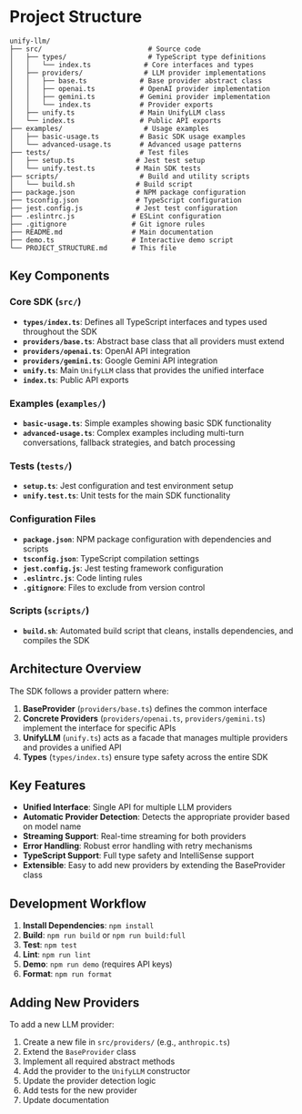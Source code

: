 # Project Structure

```
unify-llm/
├── src/                          # Source code
│   ├── types/                    # TypeScript type definitions
│   │   └── index.ts             # Core interfaces and types
│   ├── providers/               # LLM provider implementations
│   │   ├── base.ts             # Base provider abstract class
│   │   ├── openai.ts           # OpenAI provider implementation
│   │   ├── gemini.ts           # Gemini provider implementation
│   │   └── index.ts            # Provider exports
│   ├── unify.ts                # Main UnifyLLM class
│   └── index.ts                # Public API exports
├── examples/                    # Usage examples
│   ├── basic-usage.ts          # Basic SDK usage examples
│   └── advanced-usage.ts       # Advanced usage patterns
├── tests/                      # Test files
│   ├── setup.ts               # Jest test setup
│   └── unify.test.ts          # Main SDK tests
├── scripts/                    # Build and utility scripts
│   └── build.sh               # Build script
├── package.json               # NPM package configuration
├── tsconfig.json              # TypeScript configuration
├── jest.config.js             # Jest test configuration
├── .eslintrc.js              # ESLint configuration
├── .gitignore                # Git ignore rules
├── README.md                 # Main documentation
├── demo.ts                   # Interactive demo script
└── PROJECT_STRUCTURE.md      # This file
```

## Key Components

### Core SDK (`src/`)

- **`types/index.ts`**: Defines all TypeScript interfaces and types used throughout the SDK
- **`providers/base.ts`**: Abstract base class that all providers must extend
- **`providers/openai.ts`**: OpenAI API integration
- **`providers/gemini.ts`**: Google Gemini API integration
- **`unify.ts`**: Main `UnifyLLM` class that provides the unified interface
- **`index.ts`**: Public API exports

### Examples (`examples/`)

- **`basic-usage.ts`**: Simple examples showing basic SDK functionality
- **`advanced-usage.ts`**: Complex examples including multi-turn conversations, fallback strategies, and batch processing

### Tests (`tests/`)

- **`setup.ts`**: Jest configuration and test environment setup
- **`unify.test.ts`**: Unit tests for the main SDK functionality

### Configuration Files

- **`package.json`**: NPM package configuration with dependencies and scripts
- **`tsconfig.json`**: TypeScript compilation settings
- **`jest.config.js`**: Jest testing framework configuration
- **`.eslintrc.js`**: Code linting rules
- **`.gitignore`**: Files to exclude from version control

### Scripts (`scripts/`)

- **`build.sh`**: Automated build script that cleans, installs dependencies, and compiles the SDK

## Architecture Overview

The SDK follows a provider pattern where:

1. **BaseProvider** (`providers/base.ts`) defines the common interface
2. **Concrete Providers** (`providers/openai.ts`, `providers/gemini.ts`) implement the interface for specific APIs
3. **UnifyLLM** (`unify.ts`) acts as a facade that manages multiple providers and provides a unified API
4. **Types** (`types/index.ts`) ensure type safety across the entire SDK

## Key Features

- **Unified Interface**: Single API for multiple LLM providers
- **Automatic Provider Detection**: Detects the appropriate provider based on model name
- **Streaming Support**: Real-time streaming for both providers
- **Error Handling**: Robust error handling with retry mechanisms
- **TypeScript Support**: Full type safety and IntelliSense support
- **Extensible**: Easy to add new providers by extending the BaseProvider class

## Development Workflow

1. **Install Dependencies**: `npm install`
2. **Build**: `npm run build` or `npm run build:full`
3. **Test**: `npm test`
4. **Lint**: `npm run lint`
5. **Demo**: `npm run demo` (requires API keys)
6. **Format**: `npm run format`

## Adding New Providers

To add a new LLM provider:

1. Create a new file in `src/providers/` (e.g., `anthropic.ts`)
2. Extend the `BaseProvider` class
3. Implement all required abstract methods
4. Add the provider to the `UnifyLLM` constructor
5. Update the provider detection logic
6. Add tests for the new provider
7. Update documentation 